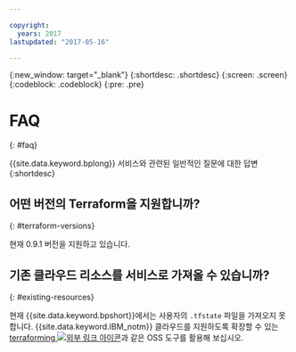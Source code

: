 ```yaml
---

copyright:
  years: 2017
lastupdated: "2017-05-16"

---
```


{:new_window: target="_blank"}
{:shortdesc: .shortdesc}
{:screen: .screen}
{:codeblock: .codeblock}
{:pre: .pre}


# FAQ
{: #faq}

{{site.data.keyword.bplong}} 서비스와 관련된 일반적인 질문에 대한 답변
{:shortdesc}

## 어떤 버전의 Terraform을 지원합니까?
{: #terraform-versions}

현재 0.9.1 버전을 지원하고 있습니다. 

## 기존 클라우드 리소스를 서비스로 가져올 수 있습니까?
{: #existing-resources}

 현재 {{site.data.keyword.bpshort}}에서는 사용자의 `.tfstate` 파일을 가져오지 못합니다. {{site.data.keyword.IBM_notm}} 클라우드를 지원하도록 확장할 수 있는 <a href="https://github.com/dtan4/terraforming">terraforming <img src="../../icons/launch-glyph.svg" alt="외부 링크 아이콘"></a>과 같은 OSS 도구를 활용해 보십시오.
